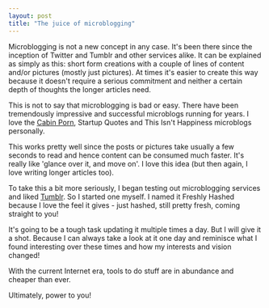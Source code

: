 ```yaml
---
layout: post
title: "The juice of microblogging"
---
```


Microblogging is not a new concept in any case. It's been there since the inception of Twitter and Tumblr and other services alike. It can be explained as simply as this: short form creations with a couple of lines of content and/or pictures (mostly just pictures). At times it's easier to create this way because it doesn't require a serious commitment and neither a certain depth of thoughts the longer articles need. 

This is not to say that microblogging is bad or easy. There have been tremendously impressive and successful microblogs running for years. I love the [Cabin Porn](http://cabinporn.com), Startup Quotes and This Isn't Happiness microblogs personally.

This works pretty well since the posts or pictures take usually a few seconds to read and hence content can be consumed much faster. It's really like 'glance over it, and move on'. I love this idea (but then again, I love writing longer articles too).

To take this a bit more seriously, I began testing out microblogging services and liked [Tumblr](http://tumblr.com). So I started one myself. I named it Freshly Hashed because I love the feel it gives - just hashed, still pretty fresh, coming straight to you!

It's going to be a tough task updating it multiple times a day. But I will give it a shot. Because I can always take a look at it one day and reminisce what I found interesting over these times and how my interests and vision changed!

With the current Internet era, tools to do stuff are in abundance and cheaper than ever.

Ultimately, power to you!